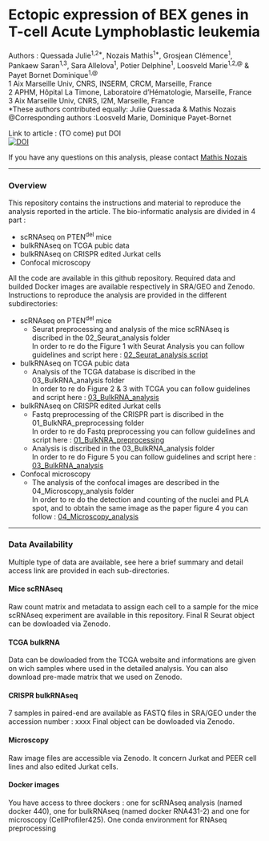 # Ectopic expression of BEX genes in T-cell Acute Lymphoblastic leukemia

Authors : Quessada Julie<sup>1,2*</sup>, Nozais Mathis<sup>1*</sup>, Grosjean Clémence<sup>1</sup>, Pankaew Saran<sup>1,3</sup>, Sara Allelova<sup>1</sup>, Potier Delphine<sup>1</sup>, Loosveld Marie<sup>1,2,@</sup> & Payet Bornet Dominique<sup>1,@</sup>  
1 Aix Marseille Univ, CNRS, INSERM, CRCM, Marseille, France  
2 APHM, Hôpital La Timone, Laboratoire d’Hématologie, Marseille, France  
3 Aix Marseille Univ, CNRS, I2M, Marseille, France  
*These authors contributed equally: Julie Quessada & Mathis Nozais  
@Corresponding authors :Loosveld Marie, Dominique Payet-Bornet

Link to article : (TO come) put DOI  
[![DOI](https://zenodo.org/badge/DOI/10.5281/zenodo.14044880.svg)](https://doi.org/10.5281/zenodo.14044880)

If you have any questions on this analysis, please contact [Mathis Nozais](mailto:mathis.nozais@live.fr)

---
### Overview

This repository contains the instructions and material to reproduce the analysis reported in the article. The bio-informatic analysis are divided in 4 part : 
- scRNAseq on PTEN<sup>del</sup> mice
- bulkRNAseq on TCGA pubic data
- bulkRNAseq on CRISPR edited Jurkat cells
- Confocal microscopy

 All the code are available in this github repository. Required data and builded Docker images are available respectively in SRA/GEO and Zenodo. Instructions to reproduce the analysis are provided in the different subdirectories:

- scRNAseq on PTEN<sup>del</sup> mice
    - Seurat preprocessing and analysis of the mice scRNAseq is discribed in the 02_Seurat_analysis folder <br/>
In order to re do the Figure 1 with Seurat Analysis you can follow guidelines and script here : [02_Seurat_analysis script](02_Seurat_analysis/README.md)
- bulkRNAseq on TCGA pubic data
    - Analysis of the TCGA database is discribed in the 03_BulkRNA_analysis folder <br/>
    In order to re do Figure 2 & 3 with TCGA you can follow guidelines and script here : [03_BulkRNA_analysis](03_BulkRNA_analysis/README.md)
- bulkRNAseq on CRISPR edited Jurkat cells
    - Fastq preprocessing of the CRISPR part is discribed in the 01_BulkNRA_preprocessing folder <br/>
	In order to re do Fastq preprocessing you can follow guidelines and script here : [01_BulkNRA_preprocessing](01_BulkNRA_preprocessing/README.md)
    - Analysis is discribed in the 03_BulkRNA_analysis folder <br/>
    In order to re do Figure 5 you can follow guidelines and script here : [03_BulkRNA_analysis](03_BulkRNA_analysis/README.md)
- Confocal microscopy
    - The analysis of the confocal images are described in the 04_Microscopy_analysis folder <br/>
	In order to re do the detection and counting of the nuclei and PLA spot, and to obtain the same image as the paper figure 4 you can follow : [04_Microscopy_analysis ](04_Microscopy_analysis/README.md)

---
### Data Availability
Multiple type of data are available, see here a brief summary and detail access link are provided in each sub-directories.

#### Mice scRNAseq
Raw count matrix and metadata to assign each cell to a sample for the mice scRNAseq experiment are available in this repository.
Final R Seurat object can be dowloaded via Zenodo.

#### TCGA bulkRNA
Data can be dowloaded from the TCGA website and informations are given on wich samples where used in the detailed analysis. You can also download pre-made matrix that we used on Zenodo.

#### CRISPR bulkRNAseq
7 samples in paired-end are available as FASTQ files in SRA/GEO under the accession number : xxxx
Final object can be dowloaded via Zenodo.

#### Microscopy 
Raw image files are accessible via Zenodo. It concern Jurkat and PEER cell lines and also edited Jurkat cells.

#### Docker images
You have access to three dockers : one for scRNAseq analysis (named docker 440), one for bulkRNAseq (named docker RNA431-2) and one for microscopy (CellProfiler425). One conda environment for RNAseq preprocessing
